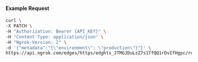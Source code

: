 <!-- Code generated for API Clients. DO NOT EDIT. -->
#### Example Request
```bash
curl \
-X PATCH \
-H "Authorization: Bearer {API_KEY}" \
-H "Content-Type: application/json" \
-H "Ngrok-Version: 2" \
-d '{"metadata":"{\"environment\": \"production\"}"}' \
https://api.ngrok.com/edges/https/edghts_2TMGJDuLzZ7s1TfQQ1rDvIfHgpc/routes/edghtsrt_2TMGJBL2QsvCC1QHIenm86G21ik
